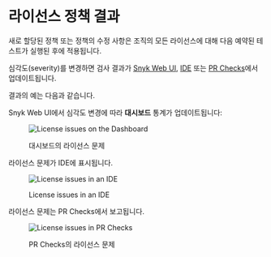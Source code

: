 # 라이선스 정책 결과

새로 할당된 정책 또는 정책의 수정 사항은 조직의 모든 라이선스에 대해 다음 예약된 테스트가 실행된 후에 적용됩니다.

심각도(severity)를 변경하면 검사 결과가 [Snyk Web UI](../../../getting-started/explore-snyk-through-the-web-ui.md), [IDE](../../../integrate-with-snyk/ide-tools/) 또는 [PR Checks](../../run-pr-checks/)에서 업데이트됩니다.

결과의 예는 다음과 같습니다.

Snyk Web UI에서 심각도 변경에 따라 **대시보드** 통계가 업데이트됩니다:

<div align="left">

<figure><img src="../../../.gitbook/assets/Screen Shot 2023-05-12 at 2.00.26 PM.png" alt="License issues on the Dashboard"><figcaption><p>대시보드의 라이선스 문제</p></figcaption></figure>

</div>

라이선스 문제가 IDE에 표시됩니다.

<div align="left">

<figure><img src="../../../.gitbook/assets/image (13) (2).png" alt="License issues in an IDE"><figcaption><p>License issues in an IDE</p></figcaption></figure>

</div>

라이선스 문제는 PR Checks에서 보고됩니다.

<div align="left">

<figure><img src="../../../.gitbook/assets/image (4) (4) (1).png" alt="License issues in PR Checks"><figcaption><p>PR Checks의 라이선스 문제</p></figcaption></figure>

</div>
